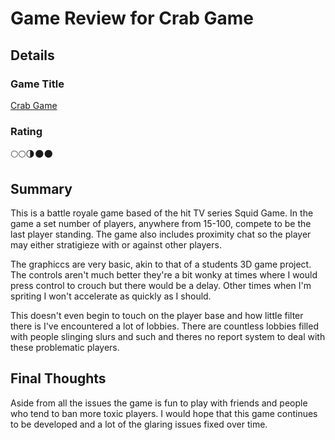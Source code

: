 # Game Review for Crab Game

## Details

### Game Title
[Crab Game](https://store.steampowered.com/app/1782210/Crab_Game/)

### Rating

🌕🌕🌗🌑🌑 

## Summary

This is a battle royale game based of the hit TV series Squid Game. In the game a set number of players, anywhere from 15-100, compete to be the last player standing. The game also includes proximity chat so the player may either stratigieze with or against other players.

The graphiccs are very basic, akin to that of a students 3D game project. The controls aren't much better they're a bit wonky at times where I would press control to crouch but there would be a delay. Other times when I'm spriting I won't accelerate as quickly as I should.

This doesn't even begin to touch on the player base and how little filter there is I've encountered a lot of lobbies. There are countless lobbies filled with people slinging slurs and such and theres no report system to deal with these problematic players.

## Final Thoughts
Aside from all the issues the game is fun to play with friends and people who tend to ban more toxic players. I would hope that this game continues to be developed and a lot of the glaring issues fixed over time.
